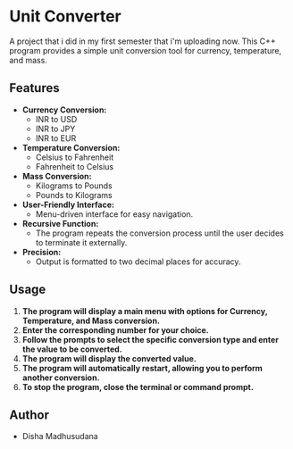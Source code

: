 # Unit Converter
A project that i did in my first semester that i'm uploading now. This C++ program provides a simple unit conversion tool for currency, temperature, and mass.

## Features

-   **Currency Conversion:**
    -   INR to USD
    -   INR to JPY
    -   INR to EUR
-   **Temperature Conversion:**
    -   Celsius to Fahrenheit
    -   Fahrenheit to Celsius
-   **Mass Conversion:**
    -   Kilograms to Pounds
    -   Pounds to Kilograms
-   **User-Friendly Interface:**
    -   Menu-driven interface for easy navigation.
-   **Recursive Function:**
    -   The program repeats the conversion process until the user decides to terminate it externally.
-   **Precision:**
    -   Output is formatted to two decimal places for accuracy.

## Usage

1.  **The program will display a main menu with options for Currency, Temperature, and Mass conversion.**
2.  **Enter the corresponding number for your choice.**
3.  **Follow the prompts to select the specific conversion type and enter the value to be converted.**
4.  **The program will display the converted value.**
5.  **The program will automatically restart, allowing you to perform another conversion.**
6.  **To stop the program, close the terminal or command prompt.**

## Author

* Disha Madhusudana



